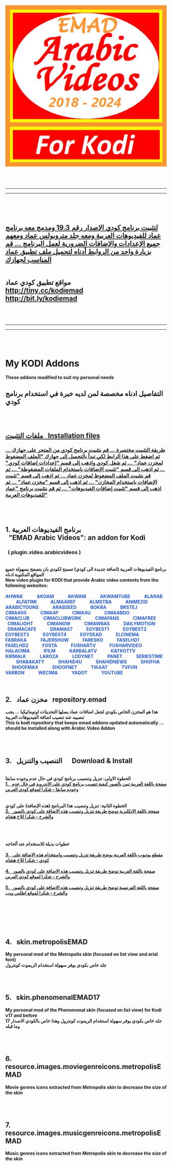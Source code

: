 <b>
<img src="./ADDONS/plugin.video.arabicvideos/icon.png" title="EMAD Arabic Videos">
<br />
<br />
<br />
<br />

<hr />
<hr />

<br />

<br />
<br />

<h2>
<a href="http://tiny.cc/kodiemad">
لتثبيت برنامج كودي الإصدار رقم 19.3 ومدمج معه برنامج عماد للفيديوهات العربية ومعه جلد متروبولس عماد ومعهم جميع الإعدادات والإضافات الضرورية لعمل البرنامج ... قم بزيارة واحد من الروابط أدناه لتحميل ملف تطبيق عماد المناسب لجهازك
</a>
<br />
<br />

مواقع تطبيق كودي عماد
<br />
<a href="http://tiny.cc/kodiemad">http://tiny.cc/kodiemad
<br />
<a href="http://bit.ly/kodiemad">http://bit.ly/kodiemad

</h2>

<br />
<br />

<hr />
<hr />

<br />
<br />

<h1>My KODI Addons</h1>
These addons modified to suit my personal needs
<br />
<h2>
التفاصيل ادناه مخصصة لمن لديه خبرة في استخدام برنامج كودي
</h2>

<br />
<br />

<a href="https://github.com/emadmahdi/KODI/tree/master/INSTALL"><h2>ملفات التثبيت &nbsp; Installation files</h2></a>

<a href="https://github.com/emadmahdi/KODI/tree/master/INSTALL"><h3>طريقة التثبيت مختصرة ... قم بتثبيت برنامج كودي من المتجر على جهازك ... ثم اضغط على هذا الرابط لكي تبدأ بالتحميل إلى جهازك "الملف المضغوط لمخزن عماد" ... ثم شغل كودي واذهب إلى قسم "إعدادات إضافات كودي" ... ثم اذهب إلى قسم "تثبيت الإضافات باستخدام الملفات المضغوطة" ... ثم قم بتثبيت الملف المضغوط لمخزن عماد ... ثم اذهب إلى قسم "تثبيت الإضافات باستخدام المخازن" ... ثم اذهب إلى قسم "مخزن عماد" ... ثم اذهب إلى قسم "تثبيت إضافات الفيديوهات" ... ثم قم بتثبيت برنامج "عماد للفيديوهات العربية"</a>

<br />
<br />
<h2>1. برنامج الفيديوهات العربية <br />
&nbsp; "EMAD Arabic Videos": an addon for Kodi</h2>
<h3>&nbsp; ( plugin.video.arabicvideos )</h3>
<br />
برنامج الفيديوهات العربية (اضافة جديدة الى كودي) تسمح لكودي بان يتصفح بسهولة جميع المواقع المكتوبة ادناه
<br />
New video plugin for KODI that provide Arabic video contents from the following websites:
<br />
<br />

<font color="#245bdb">
AHWAK &nbsp; &nbsp; &nbsp; &nbsp; &nbsp; &nbsp;  
AKOAM &nbsp; &nbsp; &nbsp; &nbsp; &nbsp; &nbsp;  
AKWAM &nbsp; &nbsp; &nbsp; &nbsp; &nbsp; &nbsp;  
AKWAMTUBE &nbsp; &nbsp; &nbsp; &nbsp; &nbsp; &nbsp;  
ALARAB &nbsp; &nbsp; &nbsp; &nbsp; &nbsp; &nbsp;  
ALFATIMI &nbsp; &nbsp; &nbsp; &nbsp; &nbsp; &nbsp;  
ALMAAREF &nbsp; &nbsp; &nbsp; &nbsp; &nbsp; &nbsp;  
ALMSTBA &nbsp; &nbsp; &nbsp; &nbsp; &nbsp; &nbsp;  
ANIMEZID &nbsp; &nbsp; &nbsp; &nbsp; &nbsp; &nbsp;  
ARABICTOONS &nbsp; &nbsp; &nbsp; &nbsp; &nbsp; &nbsp;  
ARABSEED &nbsp; &nbsp; &nbsp; &nbsp; &nbsp; &nbsp;  
BOKRA &nbsp; &nbsp; &nbsp; &nbsp; &nbsp; &nbsp;  
BRSTEJ &nbsp; &nbsp; &nbsp; &nbsp; &nbsp; &nbsp;  
CIMA400 &nbsp; &nbsp; &nbsp; &nbsp; &nbsp; &nbsp;  
CIMA4P &nbsp; &nbsp; &nbsp; &nbsp; &nbsp; &nbsp;  
CIMA4U &nbsp; &nbsp; &nbsp; &nbsp; &nbsp; &nbsp;  
CIMAABDO &nbsp; &nbsp; &nbsp; &nbsp; &nbsp; &nbsp;  
CIMACLUB &nbsp; &nbsp; &nbsp; &nbsp; &nbsp; &nbsp;  
CIMACLUBWORK &nbsp; &nbsp; &nbsp; &nbsp; &nbsp; &nbsp;  
CIMAFANS &nbsp; &nbsp; &nbsp; &nbsp; &nbsp; &nbsp;  
CIMAFREE &nbsp; &nbsp; &nbsp; &nbsp; &nbsp; &nbsp;  
CIMALIGHT &nbsp; &nbsp; &nbsp; &nbsp; &nbsp; &nbsp;  
CIMANOW &nbsp; &nbsp; &nbsp; &nbsp; &nbsp; &nbsp;  
CIMAWBAS &nbsp; &nbsp; &nbsp; &nbsp; &nbsp; &nbsp;  
DAILYMOTION &nbsp; &nbsp; &nbsp; &nbsp; &nbsp; &nbsp;  
DRAMACAFE &nbsp; &nbsp; &nbsp; &nbsp; &nbsp; &nbsp;  
DRAMAS7 &nbsp; &nbsp; &nbsp; &nbsp; &nbsp; &nbsp;  
EGYBEST1 &nbsp; &nbsp; &nbsp; &nbsp; &nbsp; &nbsp;  
EGYBEST2 &nbsp; &nbsp; &nbsp; &nbsp; &nbsp; &nbsp;  
EGYBEST3 &nbsp; &nbsp; &nbsp; &nbsp; &nbsp; &nbsp;  
EGYBEST4 &nbsp; &nbsp; &nbsp; &nbsp; &nbsp; &nbsp;  
EGYDEAD &nbsp; &nbsp; &nbsp; &nbsp; &nbsp; &nbsp;  
ELCINEMA &nbsp; &nbsp; &nbsp; &nbsp; &nbsp; &nbsp;  
FABRAKA &nbsp; &nbsp; &nbsp; &nbsp; &nbsp; &nbsp;  
FAJERSHOW &nbsp; &nbsp; &nbsp; &nbsp; &nbsp; &nbsp;  
FARESKO &nbsp; &nbsp; &nbsp; &nbsp; &nbsp; &nbsp;  
FASELHD1 &nbsp; &nbsp; &nbsp; &nbsp; &nbsp; &nbsp;  
FASELHD2 &nbsp; &nbsp; &nbsp; &nbsp; &nbsp; &nbsp;  
FOSTA &nbsp; &nbsp; &nbsp; &nbsp; &nbsp; &nbsp;  
FUSHARTV &nbsp; &nbsp; &nbsp; &nbsp; &nbsp; &nbsp;  
FUSHARVIDEO &nbsp; &nbsp; &nbsp; &nbsp; &nbsp; &nbsp;  
HALACIMA &nbsp; &nbsp; &nbsp; &nbsp; &nbsp; &nbsp;  
IFILM &nbsp; &nbsp; &nbsp; &nbsp; &nbsp; &nbsp;  
KARBALATV &nbsp; &nbsp; &nbsp; &nbsp; &nbsp; &nbsp;  
KATKOTTV &nbsp; &nbsp; &nbsp; &nbsp; &nbsp; &nbsp;  
KIRMALK &nbsp; &nbsp; &nbsp; &nbsp; &nbsp; &nbsp;  
LAROZA &nbsp; &nbsp; &nbsp; &nbsp; &nbsp; &nbsp;  
LODYNET &nbsp; &nbsp; &nbsp; &nbsp; &nbsp; &nbsp;  
PANET &nbsp; &nbsp; &nbsp; &nbsp; &nbsp; &nbsp;  
SERIESTIME &nbsp; &nbsp; &nbsp; &nbsp; &nbsp; &nbsp;  
SHABAKATY &nbsp; &nbsp; &nbsp; &nbsp; &nbsp; &nbsp;  
SHAHID4U &nbsp; &nbsp; &nbsp; &nbsp; &nbsp; &nbsp;  
SHAHIDNEWS &nbsp; &nbsp; &nbsp; &nbsp; &nbsp; &nbsp;  
SHOFHA &nbsp; &nbsp; &nbsp; &nbsp; &nbsp; &nbsp;  
SHOOFMAX &nbsp; &nbsp; &nbsp; &nbsp; &nbsp; &nbsp;  
SHOOFNET &nbsp; &nbsp; &nbsp; &nbsp; &nbsp; &nbsp;  
TIKAAT &nbsp; &nbsp; &nbsp; &nbsp; &nbsp; &nbsp;  
TVFUN &nbsp; &nbsp; &nbsp; &nbsp; &nbsp; &nbsp;  
VARBON &nbsp; &nbsp; &nbsp; &nbsp; &nbsp; &nbsp;  
WECIMA &nbsp; &nbsp; &nbsp; &nbsp; &nbsp; &nbsp;  
YAQOT &nbsp; &nbsp; &nbsp; &nbsp; &nbsp; &nbsp;  
YOUTUBE &nbsp; &nbsp; &nbsp; &nbsp; &nbsp; &nbsp;  
</font>
<br />
<br />
<br />
<h2>2. &nbsp; مخزن عماد &nbsp; repository.emad</h2>
هذا هو المخزن الخاص بكودي لجعل اضافات عماد يصلها التحديثات اوتوماتيكيا ... يجب تنصيبه عند تنصيب اضافة الفيديوهات العربية
<br />
This is kodi repository that keeps emad addons updated automatically ... should be installed along with Arabic Video Addon
<br />
<br />
<br />
<br />
<h2>3. &nbsp; التنصيب والتنزيل &nbsp;&nbsp;&nbsp;&nbsp; Download & Install</h2>
<br />
الخطوة الاولى: تنزيل وتنصيب برنامج كودي في حال عدم وجوده سابقا
<br />
<a href="http://www.kodiarabic.net/2015/09/kodi_22.html">1. &nbsp; صفحة باللغة العربية تبين بالصور كيفية تنصيب برنامج كودي على الاندرويد في حال عدم وجوده سابقا - شكرا لموقع كودي العربي</a>
<br />
<br />
<br />
الخطوة الثانية: تنزيل وتنصيب هذا البرنامج (هذه الإضافة) على كودي
<br />
<a href="http://www.husham.com/new-2018-arabic-videos-kodi-addon">2. &nbsp; صفحة باللغة الانكليزية توضح طريقة تنزيل وتنصيب هذه الاضافة على كودي بالصور والشرح - شكرا للاخ هشام</a>
<br />
<br />
<br />
<br />
<br />
خطوات بديلة للاستخدام عند ألحاجه
<br />
<br />
<a href="http://www.youtube.com/watch?v=0fDi_7l_1Yw">3. &nbsp; مقطع يوتيوب باللغة العربية يوضح طريقة تنزيل وتنصيب واستخدام هذه الاضافة على كودي - شكرا للاخ هشام</a>
<br />
<br />
<a href="http://www.kodiarabic.net/2018/10/arabic-video-kodi.html">4. &nbsp; صفحة باللغة العربية توضح طريقة تنزيل وتنصيب هذه الاضافة على كودي بالصور والشرح - شكرا لموقع كودي العربي</a>
<br />
<br />
<a href="https://atlasweb.net/media-center-installer-arabic-video/">5. &nbsp; صفحة باللغة الفرنسية توضح طريقة تنزيل وتنصيب هذه الاضافة على كودي بالصور والشرح - شكرا لموقع اطلس ويب</a>
<br />
<br />
<br />
<br />
<br />
<br />
<br />
<h2>4. &nbsp; skin.metropolisEMAD</h2>
My personal mod of the Metropolis skin (focused on list view and arial font)
<br />
جلد خاص بكودي يوفر سهولة استخدام الريموت كونترول
<br />
<br />
<br />
<br />
<h2>5. &nbsp; skin.phenomenalEMAD17</h2>
My personal mod of the Phenomenal skin (focused on list view) for Kodi v17 and before
<br />
جلد خاص بكودي يوفر سهولة استخدام الريموت كونترول وهذا خاص بالكودي الاصدار 17 وما قبله
<br />
<br />
<br />
<br />
<h2>6. &nbsp; resource.images.moviegenreicons.metropolisEMAD</h2>
Movie genres icons extracted from Metropolis skin to decrease the size of the skin
<br />
<br />
<br />
<br />
<h2>7. &nbsp; resource.images.musicgenreicons.metropolisEMAD</h2>
Music genres icons extracted from Metropolis skin to decrease the size of the skin
<br />
<br />
<br />
</b>
